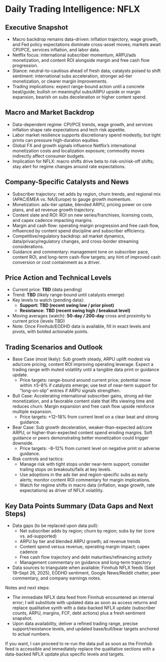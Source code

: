 # Daily Trading Intelligence: NFLX

## Executive Snapshot
- Macro backdrop remains data-driven: inflation trajectory, wage growth, and Fed policy expectations dominate cross-asset moves; markets await CPI/PCE, services inflation, and labor data.  
- Netflix focus: international subscriber momentum, ARPU/ads monetization, and content ROI alongside margin and free cash flow progression.  
- Stance: neutral-to-cautious ahead of fresh data; catalysts poised to shift sentiment: international subs acceleration, stronger ad-tier monetization, or clearer margin improvements.  
- Trading implications: expect range-bound action until a concrete beat/guide; bullish on meaningful subs/ARPU upside or margin expansion, bearish on subs deceleration or higher content spend.

## Macro and Market Backdrop
- Data-dependent regime: CPI/PCE trends, wage growth, and services inflation shape rate expectations and tech risk appetite.  
- Labor market resilience supports discretionary spend modestly, but tight prints can pressure high-duration equities.  
- Global FX and growth signals influence Netflix’s international monetization costs and localization exposure; commodity moves indirectly affect consumer budgets.  
- Implication for NFLX: macro shifts drive beta to risk-on/risk-off shifts; stay alert for regime changes around rate expectations.

## Company-Specific Catalysts and News
- Subscriber trajectory: net adds by region, churn trends, and regional mix (APAC/EMEA vs. NA/Europe) to gauge growth momentum.  
- Monetization: ads-tier uptake, blended ARPU, pricing power on core plans, and ad revenue growth trajectory.  
- Content slate and ROI: ROI on new series/franchises, licensing costs, and capex cadence impacting margins.  
- Margin and cash flow: operating margin progression and free cash flow, influenced by content spend discipline and subscriber efficiency.  
- Competitive/regulatory backdrop: ad market dynamics, data/privacy/regulatory changes, and cross-border streaming considerations.  
- Guidance and commentary: management tone on subscriber pace, content ROI, and long-term cash-flow targets; any hint of improved cash conversion or cost containment as a driver.

## Price Action and Technical Levels
- Current price: **TBD** (data pending)  
- Trend: **TBD** (likely range-bound until catalysts emerge)  
- Key levels to watch (pending data):  
  - **Support:** **TBD (recent swing low / prior pivot)**  
  - **Resistance:** **TBD (recent swing high / breakout level)**  
- Moving averages (watch): **50-day / 200-day** cross and proximity to current price (levels TBD)  
- Note: Once Finnhub/EODHD data is available, fill in exact levels and pivots, with bolded actionable points.

## Trading Scenarios and Outlook
- Base Case (most likely): Sub growth steady, ARPU uplift modest via ads/core pricing, content ROI improving operating leverage. Expect a trading range with muted volatility until a tangible data print or guidance update.  
  - Price targets: range-bound around current price; potential move within ±5–8% if catalysts emerge; use test of near-term support for “long-on-slip” entries if ARPU signals strengthen.
- Bull Case: Accelerating international subscriber gains, strong ad-tier monetization, and a favorable content slate that lifts viewing time and reduces churn. Margin expansion and free cash flow upside reinforce multiple expansion.  
  - Price targets: +12–18% from current level on a clear beat and strong guidance.
- Bear Case: Sub growth deceleration, weaker-than-expected ad/core ARPU, or higher-than-expected content spend eroding margins. Soft guidance or peers demonstrating better monetization could trigger downside.  
  - Price targets: -8–12% from current level on negative print or adverse guidance.
- Risk controls and tactics:
  - Manage risk with tight stops under near-term support; consider trailing stops on breakouts/fails at key levels.
  - Use adoptions in the ads tier and region-specific subs as early alerts; monitor content ROI commentary for margin implications.
  - Watch for regime shifts in macro data (inflation, wage growth, rate expectations) as driver of NFLX volatility.

## Key Data Points Summary (Data Gaps and Next Steps)
- Data gaps (to be replaced upon data pull):
  - Net subscriber adds by region; churn by region; subs by tier (core vs. ad-supported)  
  - ARPU by tier and blended ARPU growth; ad revenue trends  
  - Content spend versus revenue, operating margin impact; capex cadence  
  - Free cash flow trajectory and debt maturities/refinancing activity  
  - Management commentary on guidance and long-term trajectory  
- Data sources to triangulate when available: Finnhub NFLX feeds (Sept 19–Sept 26, 2025), EODHD sentiment, Google News/Reddit chatter, peer commentary, and company earnings notes.

Notes and next steps:
- The immediate NFLX data feed from Finnhub encountered an internal error; I will substitute with updated data as soon as access returns and replace qualitative synth with a data-backed NFLX update (subscriber counts, ARPU, margins, FCF, debt actions) plus a fresh sentiment snapshot.
- Upon data availability, deliver a refined trading range, precise support/resistance levels, and updated base/bull/bear targets anchored to actual numbers.

If you want, I can proceed to re-run the data pull as soon as the Finnhub feed is accessible and immediately replace the qualitative sections with a data-backed NFLX update plus specific levels and targets.